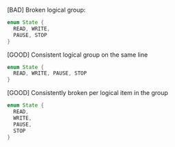 [BAD] Broken logical group:
```java
enum State {
  READ, WRITE,
  PAUSE, STOP
}
```
[GOOD] Consistent logical group on the same line
```java
enum State {
  READ, WRITE, PAUSE, STOP
}
```
[GOOD]
Consistently broken per logical item in the group
```java
enum State {
  READ, 
  WRITE,
  PAUSE, 
  STOP
}
```




